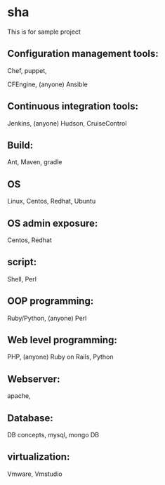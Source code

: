 # sha
This is for sample project

Configuration management tools:
-------------------------------
Chef,
puppet,

CFEngine,	  (anyone)
Ansible

Continuous integration tools:
-----------------------------
Jenkins,           (anyone)
Hudson,
CruiseControl

Build:
------
Ant,
Maven,
gradle

OS
---
Linux,
Centos,
Redhat,
Ubuntu

OS admin exposure:
-----------------
Centos,
Redhat

script:
-------
Shell,
Perl

OOP programming:
----------------
Ruby/Python,         (anyone)
Perl

Web level programming:
---------------------
PHP,               (anyone)
Ruby on Rails, 
Python

Webserver:
----------
apache,

Database:
---------
DB concepts,
mysql,
mongo DB


virtualization:
---------------
Vmware,
Vmstudio


